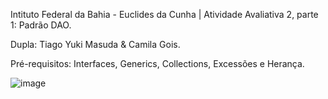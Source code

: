 Intituto Federal da Bahia - Euclides da Cunha | Atividade Avaliativa 2, parte 1: Padrão DAO.

Dupla: Tiago Yuki Masuda & Camila Gois.

Pré-requisitos: Interfaces, Generics, Collections, Excessões e Herança.

![image](https://github.com/user-attachments/assets/f41fc9fe-ae0b-4e84-94ff-aabaf50dba27)
